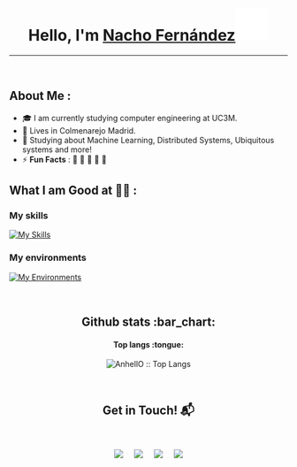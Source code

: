 <p align="center">
  <h1 align="center">Hello, I'm <a href="https://github.com/Nachofc333">Nacho Fernández<a><img src="https://github.com/Kathryn-Jie/Kathryn-Jie/blob/main/wave.gif" width="60px"/></h1>
    
  <!--<img src="https://miro.medium.com/max/2048/1*OohqW5DGh9CQS4hLY5FXzA.png" height="230"/> -->
</p>
<hr>

<Br>

## About Me :

- 🎓 I am currently studying computer engineering at UC3M.
- 🏡 Lives in Colmenarejo Madrid.
- 🌱 Studying about Machine Learning, Distributed Systems, Ubiquitous systems and more!
- ⚡ **Fun Facts** : 🍕 🎥 🥋 🥊 🚗

## What I am Good at 🧑‍💻 :

### My skills
[![My Skills](https://skillicons.dev/icons?i=js,html,css,c,cpp,python)](https://skillicons.dev)
### My environments
[![My Environments](https://skillicons.dev/icons?i=visualstudio,clion,pycharm,windows,linux)](https://skillicons.dev)
<br>

<br>

<h2 align="center">Github stats :bar_chart:</h2>

<h4 align="center">Top langs :tongue:</h4>

<p align="center"><img src="https://github-readme-stats.vercel.app/api/top-langs/?username=Nachofc333&langs_count=10&theme=tokyonight&layout=compact" alt="AnhellO :: Top Langs" /></p>

<Br>
<h2 align="center">Get in Touch! 📬</h2>
<Br>
<p align="center">
<a href="https://www.linkedin.com/in/ignacio-fern%C3%A1ndez-ca%C3%B1edo-b557bb285/" target="blank"><img align="center" src="https://img.shields.io/badge/Ignacio Fernández-0077B5?style=for-the-badge&logo=linkedin&logoColor=white" /></a> &nbsp;&nbsp;&nbsp;  <a href="mailto:nachoferca3@gmail.com" target="blank"><img align="center" src="https://img.shields.io/badge/nachoferca3@gmail.com-D14836?style=for-the-badge&logo=gmail&logoColor=white" /></a>    &nbsp;&nbsp;&nbsp;       <a href="https://www.github.com/Nachofc333" target="blank"><img align="center" src="https://img.shields.io/badge/Nachofc333-100000?style=for-the-badge&logo=github&logoColor=white" /></a> &nbsp;&nbsp;&nbsp; <a href="https://discord.com/channels/@nachofc333"><img align="center" src="https://img.shields.io/badge/Nachofc333-9146FF?style=for-the-badge&logo=discord&logoColor=white"/></a>
</p>

<!--
**Nachofc333/Nachofc333** is a ✨ _special_ ✨ repository because its `README.md` (this file) appears on your GitHub profile.

Here are some ideas to get you started:

- 🔭 I’m currently working on ...!

- 🌱 I’m currently learning ...
- 👯 I’m looking to collaborate on ...
- 🤔 I’m looking for help with ...
- 💬 Ask me about ...
- 📫 How to reach me: ...
- 😄 Pronouns: ...
- ⚡ Fun fact: ...
-->
